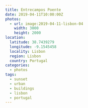 ```yaml
---
title: Entrecampos Poente
date: 2019-04-11T10:00:00Z
photos:
  - url: image:2019-04-11-lisbon-04
    width: 3000
    height: 2000
location:
  latitude: 38.7439279
  longitude: -9.1545458
  locality: Lisbon
  region: Lisbon
  country: Portugal
categories:
  - photos
tags:
  - sunset
  - urban
  - buildings
  - lisbon
  - portugal
---
```


